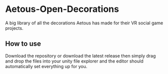 # Aetous-Open-Decorations
A big library of all the decorations Aetous has made for their VR social game projects.

## How to use
Download the repository or download the latest release then simply drag and drop the files into your unity file explorer and the editor should automatically set everything up for you.
